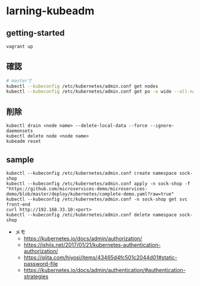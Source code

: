 # larning-kubeadm

## getting-started
```sh
vagrant up
```

## 確認
```sh
# masterで
kubectl --kubeconfig /etc/kubernetes/admin.conf get nodes
kubectl --kubeconfig /etc/kubernetes/admin.conf get po -o wide --all-namespaces
```

## 削除
```
kubectl drain <node name> --delete-local-data --force --ignore-daemonsets
kubectl delete node <node name>
kubeadm reset
```

## sample
```
kubectl --kubeconfig /etc/kubernetes/admin.conf create namespace sock-shop
kubectl --kubeconfig /etc/kubernetes/admin.conf apply -n sock-shop -f "https://github.com/microservices-demo/microservices-demo/blob/master/deploy/kubernetes/complete-demo.yaml?raw=true"
kubectl --kubeconfig /etc/kubernetes/admin.conf -n sock-shop get svc front-end
curl http://192.168.33.10:<port>
kubectl --kubeconfig /etc/kubernetes/admin.conf delete namespace sock-shop
```

- メモ
  - https://kubernetes.io/docs/admin/authorization/
  - https://ishiis.net/2017/01/21/kubernetes-authentication-authorization/
  - https://qiita.com/hiyosi/items/43465d4fc501c2044d01#static-password-file
  - https://kubernetes.io/docs/admin/authentication/#authentication-strategies

